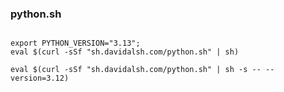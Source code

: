 <article>
<h3>python.sh</h3>
<code>
export PYTHON_VERSION="3.13";
eval $(curl -sSf "sh.davidalsh.com/python.sh" | sh)
</code>
<code>
eval $(curl -sSf "sh.davidalsh.com/python.sh" | sh -s -- --version=3.12)
</code>
</article>
